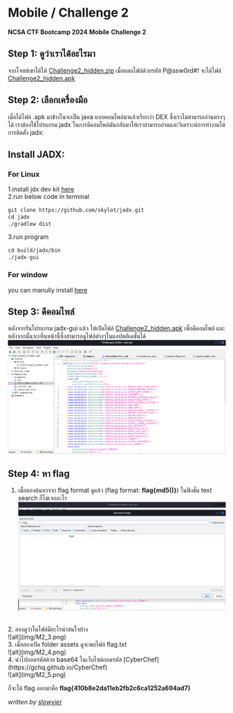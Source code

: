 # Mobile / Challenge 2
**NCSA CTF Bootcamp 2024**
**Mobile**
**Challenge 2**
## Step 1: ดูว่าเราได้อะไรมา
จากโจทย์เขาได้ให้ [Challenge2_hidden.zip](Challenge2_hidden.zip) เมื่อแตกไฟล์ด้วยรหัส P@ssw0rd#! จะได้ไฟล์ [Challenge2_hidden.apk](Challenge2_hidden.apk) 
## Step 2: เลือกเครื่องมือ
เมื่อได้ไฟล์ .apk มาข้างในจะเป็น java แบบคอมไพล์มาแล้วเรียกว่า DEX ซึ่งเราไม่สามารถอ่านตรงๆได้ เราต้องใช้โปรแกรม jadx ในการดีคอมไพล์มันกลับมาให้เราสามารถอ่านและวิเคราะห์การทำงานได้
การติดตั้ง jadx:

## Install JADX:
### For Linux
1.install jdx dev kit [here](https://www.oracle.com/java/technologies/downloads/#jdk21-linux)<br>
2.run below code in terminal
```
git clone https://github.com/skylot/jadx.git
cd jadx
./gradlew dist
```
3.run program
```
cd build/jadx/bin
./jadx-gui
```

### For window
you can manully install [here](https://github.com/skylot/jadx/releases) 
<br>
## Step 3: ดีคอมไพล์
หลังจากรันโปรแกรม jadx-gui แล้ว ให้เปิดไฟล์ [Challenge2_hidden.apk](Challenge2_hidden.apk) เพื่อดีคอมไพล์ และหลังจากนั้นจะเห็นหน้านี้ซึ่งสามารถดูไฟล์ต่างๆในแอปพลิเคชั่นได้ <br>
![alt](img/M2_1.png)

## Step 4: หา flag
1. เมื่อลองค้นหาจาก flag format ดูแล้ว (flag format: **flag{md5()}**) ในฟังชั่น text search ก็ไม่เจออะไร <br>  ![alt](img/M2_2.png)
<br>
2. ลองดูว่าในไฟล์มีอะไรน่าสนใจบ้าง <br> ![alt](img/M2_3.png)
<br>
3. เมื่อลองเปิด folder assets ดูจะพบไฟล์ flag.txt <br> ![alt](img/M2_4.png) 
<br>
4. นำไปถอดรหัสด้วย base64 ในเว็บไซต์ถอดรหัส [CyberChef](https://gchq.github.io/CyberChef) <br> ![alt](img/M2_5.png)

ก็จะได้ flag ออกมาคือ **flag{410b8e2da11eb2fb2c6ca1252a694ad7}**

*written by [slowyier](https://github.com/nolgg)*